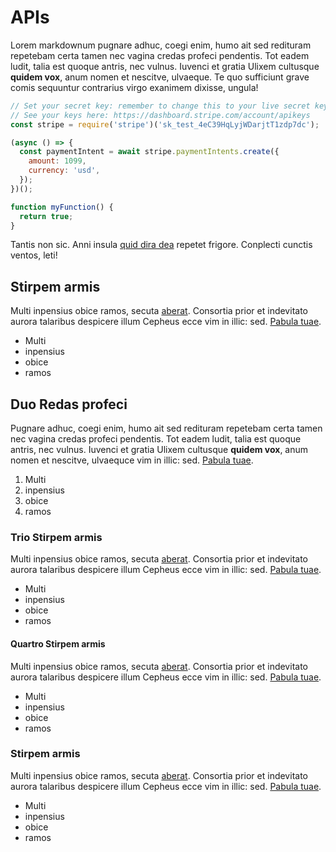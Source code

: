 ---
---
# APIs

Lorem markdownum pugnare adhuc, coegi enim, humo ait sed redituram repetebam
certa tamen nec vagina credas profeci pendentis. Tot eadem ludit, talia est
quoque antris, nec vulnus. Iuvenci et gratia Ulixem cultusque **quidem vox**,
anum nomen et nescitve, ulvaeque. Te quo sufficiunt grave comis sequuntur
contrarius virgo exanimem dixisse, ungula!

``` js
// Set your secret key: remember to change this to your live secret key in production
// See your keys here: https://dashboard.stripe.com/account/apikeys
const stripe = require('stripe')('sk_test_4eC39HqLyjWDarjtT1zdp7dc');

(async () => {
  const paymentIntent = await stripe.paymentIntents.create({
    amount: 1099,
    currency: 'usd',
  });
})();

function myFunction() {
  return true;
}
```

Tantis non sic. Anni insula [quid dira dea](http://nata.net/mei.html) repetet
frigore. Conplecti cunctis ventos, leti!

## Stirpem armis

Multi inpensius obice ramos, secuta [aberat](http://www.solae-saepe.net/).
Consortia prior et indevitato aurora talaribus despicere illum Cepheus ecce vim
in illic: sed. [Pabula tuae](http://est.org/ponti-ulterius).

* Multi 
* inpensius 
* obice 
* ramos

## Duo Redas profeci

Pugnare adhuc, coegi enim, humo ait sed redituram repetebam
certa tamen nec vagina credas profeci pendentis. Tot eadem ludit, talia est
quoque antris, nec vulnus. Iuvenci et gratia Ulixem cultusque **quidem vox**,
anum nomen et nescitve, ulvaequce vim
in illic: sed. [Pabula tuae](http://est.org/ponti-ulterius).

1. Multi 
2. inpensius 
3. obice 
4. ramos

### Trio Stirpem armis

Multi inpensius obice ramos, secuta [aberat](http://www.solae-saepe.net/).
Consortia prior et indevitato aurora talaribus despicere illum Cepheus ecce vim
in illic: sed. [Pabula tuae](http://est.org/ponti-ulterius).

* Multi 
* inpensius 
* obice 
* ramos

#### Quartro Stirpem armis

Multi inpensius obice ramos, secuta [aberat](http://www.solae-saepe.net/).
Consortia prior et indevitato aurora talaribus despicere illum Cepheus ecce vim
in illic: sed. [Pabula tuae](http://est.org/ponti-ulterius).

* Multi 
* inpensius 
* obice 
* ramos

### Stirpem armis

Multi inpensius obice ramos, secuta [aberat](http://www.solae-saepe.net/).
Consortia prior et indevitato aurora talaribus despicere illum Cepheus ecce vim
in illic: sed. [Pabula tuae](http://est.org/ponti-ulterius).

* Multi 
* inpensius 
* obice 
* ramos
